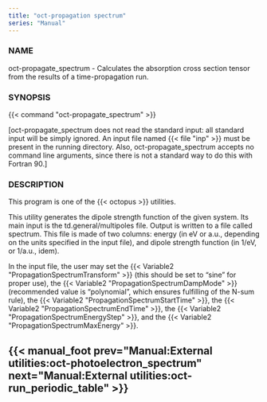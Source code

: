 ```yaml
---
title: "oct-propagation spectrum"
series: "Manual"
---
```



### NAME 
oct-propagate_spectrum - Calculates the absorption cross section tensor from the results of a time-propagation run.

### SYNOPSIS 
{{< command "oct-propagate_spectrum" >}}

[oct-propagate_spectrum does not read the standard input: all standard input
will be simply ignored. An input file named {{< file "inp" >}} must be present in the
running directory. Also, oct-propagate_spectrum accepts no command line
arguments, since there is not a standard way to do this with Fortran
90.]

### DESCRIPTION 
This program is one of the {{< octopus >}} utilities.

This utility generates the dipole strength function of the given system. Its main input is the td.general/multipoles file. Output is written to a file called spectrum. This file is made of two columns: energy (in eV or a.u., depending on the units specified in the input file), and dipole strength function (in 1/eV, or 1/a.u., idem).

In the input file, the user may set the {{< Variable2 "PropagationSpectrumTransform" >}} (this should be set to “sine” for proper use), the {{< Variable2 "PropagationSpectrumDampMode" >}} (recommended value is “polynomial”, which ensures fulfilling of the N-sum rule), the {{< Variable2 "PropagationSpectrumStartTime" >}}, the {{< Variable2 "PropagationSpectrumEndTime" >}}, the {{< Variable2 "PropagationSpectrumEnergyStep" >}}, and the {{< Variable2 "PropagationSpectrumMaxEnergy" >}}.

{{< manual_foot prev="Manual:External utilities:oct-photoelectron_spectrum" next="Manual:External utilities:oct-run_periodic_table" >}}
---------------------------------------------
